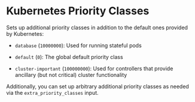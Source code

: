 # Kubernetes Priority Classes

Sets up additional priority classes in addition to the default ones provided
by Kubernetes:

- `database` (`10000000`): Used for running stateful pods

- `default` (`0`): The global default priority class

- `cluster-important` (`100000000`): Used for controllers that provide ancillary
   (but not critical) cluster functionality

Additionally, you can set up arbitrary additional priority classes as needed via the `extra_priority_classes` input.
